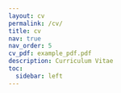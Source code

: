 ```yaml
---
layout: cv
permalink: /cv/
title: cv
nav: true
nav_order: 5
cv_pdf: example_pdf.pdf
description: Curriculum Vitae
toc: 
  sidebar: left
---
```

